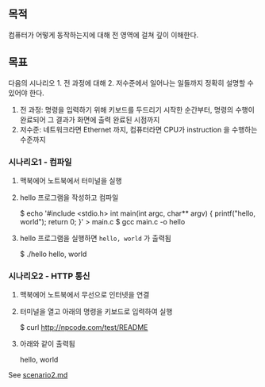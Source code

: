 목적
----

컴퓨터가 어떻게 동작하는지에 대해 전 영역에 걸쳐 깊이 이해한다.

목표
----

다음의 시나리오 1. 전 과정에 대해 2. 저수준에서 일어나는 일들까지 정확히 설명할 수 있어야 한다.

1. 전 과정: 명령을 입력하기 위해 키보드를 두드리기 시작한 순간부터, 명령의 수행이 완료되어 그 결과가 화면에 출력 완료된 시점까지
2. 저수준: 네트워크라면 Ethernet 까지, 컴퓨터라면 CPU가 instruction 을 수행하는 수준까지

### 시나리오1 - 컴파일

1. 맥북에어 노트북에서 터미널을 실행
2. hello 프로그램을 작성하고 컴파일

    $ echo '#include <stdio.h>
    int main(int argc, char** argv) {
        printf("hello, world");
        return 0;
    }' > main.c
    $ gcc main.c -o hello

3. hello 프로그램을 실행하면 `hello, world` 가 출력됨

    $ ./hello
    hello, world

### 시나리오2 - HTTP 통신

1. 맥북에어 노트북에서 무선으로 인터넷을 연결
2. 터미널을 열고 아래의 명령을 키보드로 입력하여 실행

    $ curl http://npcode.com/test/README

3. 아래와 같이 출력됨

    hello, world

See [scenario2.md](scenario2.md)
